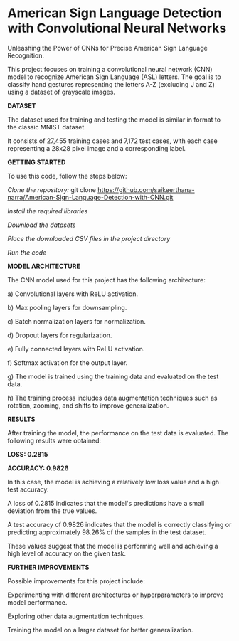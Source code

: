 # American Sign Language Detection with Convolutional Neural Networks
Unleashing the Power of CNNs for Precise American Sign Language Recognition.

This project focuses on training a convolutional neural network (CNN) model to recognize American Sign Language (ASL) letters. The goal is to classify hand gestures representing the letters A-Z (excluding J and Z) using a dataset of grayscale images.

**DATASET** 

The dataset used for training and testing the model is similar in format to the classic MNIST dataset. 

It consists of 27,455 training cases and 7,172 test cases, with each case representing a 28x28 pixel image and a corresponding label.


**GETTING STARTED**

To use this code, follow the steps below:

*Clone the repository:* git clone https://github.com/saikeerthana-narra/American-Sign-Language-Detection-with-CNN.git

*Install the required libraries*

*Download the datasets*

*Place the downloaded CSV files in the project directory*

*Run the code*


**MODEL ARCHITECTURE**

The CNN model used for this project has the following architecture:

a) Convolutional layers with ReLU activation.

b) Max pooling layers for downsampling.

c) Batch normalization layers for normalization.

d) Dropout layers for regularization.

e) Fully connected layers with ReLU activation.

f) Softmax activation for the output layer.

g) The model is trained using the training data and evaluated on the test data.

h) The training process includes data augmentation techniques such as rotation, zooming, and shifts to improve generalization.


**RESULTS** 

After training the model, the performance on the test data is evaluated. The following results were obtained:

**LOSS: 0.2815**

**ACCURACY: 0.9826**

In this case, the model is achieving a relatively low loss value and a high test accuracy. 

A loss of 0.2815 indicates that the model's predictions have a small deviation from the true values. 

A test accuracy of 0.9826 indicates that the model is correctly classifying or predicting approximately 98.26% of the samples in the test dataset.

These values suggest that the model is performing well and achieving a high level of accuracy on the given task.


**FURTHER IMPROVEMENTS** 

Possible improvements for this project include:

  Experimenting with different architectures or hyperparameters to improve model performance.

  Exploring other data augmentation techniques.

  Training the model on a larger dataset for better generalization.
